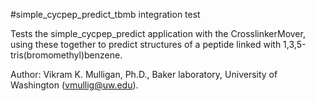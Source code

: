 #simple\_cycpep\_predict\_tbmb integration test

Tests the simple\_cycpep\_predict application with the CrosslinkerMover, using these together to predict
structures of a peptide linked with 1,3,5-tris(bromomethyl)benzene. 

Author: Vikram K. Mulligan, Ph.D., Baker laboratory, University of Washington (vmullig@uw.edu).

